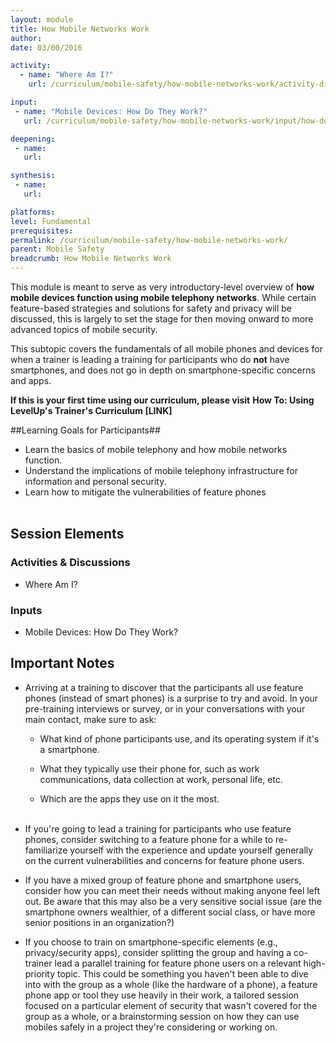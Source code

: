 ```yaml
---
layout: module
title: How Mobile Networks Work
author:
date: 03/00/2016

activity:
  - name: "Where Am I?"
    url: /curriculum/mobile-safety/how-mobile-networks-work/activity-discussion/where-am-i/

input:
 - name: "Mobile Devices: How Do They Work?"
   url: /curriculum/mobile-safety/how-mobile-networks-work/input/how-do-mobile-devices-work/

deepening:
 - name:
   url:

synthesis:
 - name:
   url:

platforms:
level: Fundamental
prerequisites:
permalink: /curriculum/mobile-safety/how-mobile-networks-work/
parent: Mobile Safety
breadcrumb: How Mobile Networks Work
---
```


This module is meant to serve as very introductory-level overview of **how mobile devices function using mobile telephony networks**. While certain feature-based strategies and solutions for safety and privacy will be discussed, this is largely to set the stage for then moving onward to more advanced topics of mobile security.

This subtopic covers the fundamentals of all mobile phones and devices for when a trainer is leading a training for participants who do **not** have smartphones, and does not go in depth on smartphone-specific concerns and apps.

**If this is your first time using our curriculum, please visit** **How To: Using LevelUp's Trainer's Curriculum [LINK]**

##Learning Goals for Participants##

- Learn the basics of mobile telephony and how mobile networks function.
- Understand the implications of mobile telephony infrastructure for information and personal security.
- Learn how to mitigate the vulnerabilities of feature phones
<br><br>

## Session Elements ##

### Activities & Discussions ###


- Where Am I?

### Inputs ###


- Mobile Devices: How Do They Work?


## Important Notes ##

- Arriving at a training to discover that the participants all use feature phones (instead of smart phones) is a surprise to try and avoid. In your pre-training interviews or survey, or in your conversations with your main contact, make sure to ask:
	- What kind of phone participants use, and its operating system if it's a smartphone.

	- What they typically use their phone for, such as work communications, data collection at work, personal life, etc.

	- Which are the apps they use on it the most.
<br><br>

- If you're going to lead a training for participants who use feature phones, consider switching to a feature phone for a while to re-familiarize yourself with the experience and update yourself generally on the current vulnerabilities and concerns for feature phone users.

- If you have a mixed group of feature phone and smartphone users, consider how you can meet their needs without making anyone feel left out. Be aware that this may also be a very sensitive social issue (are the smartphone owners wealthier, of a different social class, or have more senior positions in an organization?)

- If you choose to train on smartphone-specific elements (e.g., privacy/security apps), consider splitting the group and having a co-trainer lead a parallel training for feature phone users on a relevant high-priority topic. This could be something you haven't been able to dive into with the group as a whole (like the hardware of a phone), a feature phone app or tool they use heavily in their work, a tailored session focused on a particular element of security that wasn't covered for the group as a whole, or a brainstorming session on how they can use mobiles safely in a project they're considering or working on.
